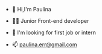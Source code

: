 - 👋 Hi,I'm Paulina
- 🧑‍💻 Junior Front-end developer
- 👀 I'm looking for first job or intern

- 📫 paulina.err@gmail.com

<!---
Paula9292/Paula9292 is a ✨ special ✨ repository because its `README.md` (this file) appears on your GitHub profile.
You can click the Preview link to take a look at your changes.
--->
